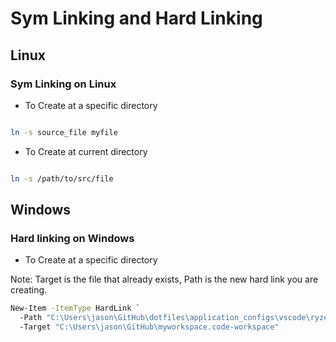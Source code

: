 # Sym Linking and Hard Linking

## Linux

### Sym Linking on Linux

- To Create at a specific directory

```bash

ln -s source_file myfile

```

- To Create at current directory

```bash

ln -s /path/to/src/file

```

## Windows

### Hard linking on Windows

- To Create at a specific directory

Note: Target is the file that already exists, Path is the new hard link you are creating.

```bash
New-Item -ItemType HardLink `
  -Path "C:\Users\jason\GitHub\dotfiles\application_configs\vscode\ryzen.code-workspace" `
  -Target "C:\Users\jason\GitHub\myworkspace.code-workspace"
```
